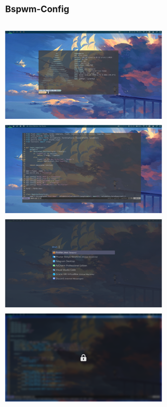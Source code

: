 # Bspwm-Config
<br><br>
![alt text](https://github.com/kaganakpinar/Bspwm-Config/blob/master/screenshot.png)
<br><br>
![alt_text](https://github.com/kaganakpinar/Bspwm-Config/blob/master/screenshot-vim.png)
<br><br>
![alt_text](https://github.com/kaganakpinar/Bspwm-Config/blob/master/screenshot-rofi.png)
<br><br>
![alt_text](https://github.com/kaganakpinar/Bspwm-Config/blob/master/screenshot-i3lock-fancy.png)
